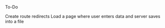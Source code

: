 To-Do
  <!-- create server with basic different route responses -->
  Create route redirects
  Load a page where user enters data and server saves into a file
